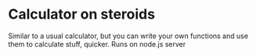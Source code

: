 # Calculator on steroids
Similar to a usual calculator, but you can write your own functions and use them to calculate stuff, quicker.
Runs on node.js server
